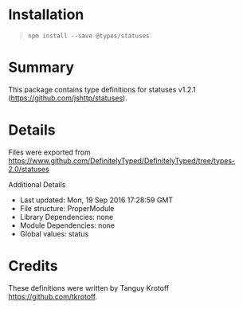 # Installation
> `npm install --save @types/statuses`

# Summary
This package contains type definitions for statuses v1.2.1 (https://github.com/jshttp/statuses).

# Details
Files were exported from https://www.github.com/DefinitelyTyped/DefinitelyTyped/tree/types-2.0/statuses

Additional Details
 * Last updated: Mon, 19 Sep 2016 17:28:59 GMT
 * File structure: ProperModule
 * Library Dependencies: none
 * Module Dependencies: none
 * Global values: status

# Credits
These definitions were written by Tanguy Krotoff <https://github.com/tkrotoff>.
